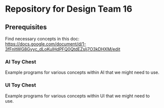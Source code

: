 # Repository for Design Team 16

## Prerequisites
Find necessary concepts in this doc: https://docs.google.com/document/d/1-3fFnItWG8Gvyc_dLoKuIHdPFQ0QtdEZsIj7O3kDHXM/edit 
### AI Toy Chest
Example programs for various concepts within AI that we might need to use.
### UI Toy Chest
Example programs for various concepts within UI that we might need to use.
